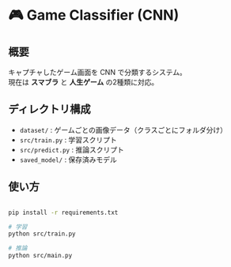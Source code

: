 # 🎮 Game Classifier (CNN)

## 概要
キャプチャしたゲーム画面を CNN で分類するシステム。  
現在は **スマブラ** と **人生ゲーム** の2種類に対応。

## ディレクトリ構成
- `dataset/` : ゲームごとの画像データ（クラスごとにフォルダ分け）
- `src/train.py` : 学習スクリプト
- `src/predict.py` : 推論スクリプト
- `saved_model/` : 保存済みモデル

## 使い方
```bash

pip install -r requirements.txt

# 学習
python src/train.py

# 推論
python src/main.py
